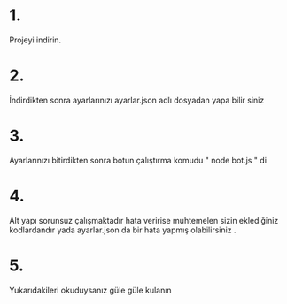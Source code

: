 # 1.

Projeyi indirin.

# 2.

İndirdikten sonra ayarlarınızı ayarlar.json adlı dosyadan yapa bilir siniz

# 3.

Ayarlarınızı bitirdikten sonra botun çalıştırma komudu " node bot.js " di

# 4.

Alt yapı sorunsuz çalışmaktadır hata veririse muhtemelen sizin eklediğiniz kodlardandır yada ayarlar.json da bir hata yapmış olabilirsiniz .

# 5.

Yukarıdakileri okuduysanız güle güle kulanın
